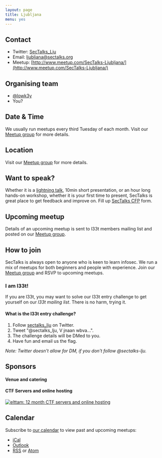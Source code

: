 ```yaml
---
layout: page
title: Ljubljana
menu: yes
---
```


## Contact

* Twitter: [SecTalks_Lju](https://twitter.com/sectalks_lju)
* Email: [ljubljana@sectalks.org](mailto:ljubljana@sectalks.org)
* Meetup: [http://www.meetup.com/SecTalks-Ljubljana/](http://www.meetup.com/SecTalks-Ljubljana/)

## Organising team

* [@lowk3y](https://twitter.com/lowk3y)
* You?

## Date & Time

We usually run meetups every third Tuesday of each month. Visit our [Meetup group](http://www.meetup.com/SecTalks-Ljubljana/) for more details.

## Location

Visit our [Meetup group](http://www.meetup.com/SecTalks-Ljubljana/) for more details.

## Want to speak?

Whether it is a [lightning talk](https://en.wikipedia.org/wiki/Lightning_talk), 10min short presentation, or an hour long hands-on workshop, whether it is your first time to present, SecTalks is great place to get feedback and improve on.
Fill up [SecTalks CFP](http://j.mp/sectalkscfp) form.

## Upcoming meetup

Details of an upcoming meetup is sent to l33t members mailing list
and posted on our [Meetup group](http://www.meetup.com/SecTalks-Ljubljana/).

## How to join

SecTalks is always open to anyone who is keen to learn infosec.
We run a mix of meetups for both beginners and people with experience.
Join our [Meetup group](http://www.meetup.com/SecTalks-Ljubljana/) and
RSVP to upcoming meetups.

### I am l33t!

If you are l33t, you may want
to solve our l33t entry challenge to get yourself
on our *l33t mailing list*. There is no harm, trying it.

#### What is the l33t entry challenge?

1. Follow [sectalks_lju](https://twitter.com/sectalks_lju) on Twitter.
1. Tweet "@sectalks_lju, V jnaan wbva...".
1. The challenge details will be DMed to you.
1. Have fun and email us the flag.

*Note: Twitter doesn't allow for DM, if you don't follow @sectalks-lju.*

## Sponsors
#### Venue and catering

#### CTF Servers and online hosting
<a href="https://www.elttam.com.au/?utm_source=sectalkhome&utm_medium=sponsor&utm_term=sectalks&utm_campaign=sectalks"
   title="elttam: 12 month CTF servers and online hosting">
    <img src="{{ site.baseurl }}/images/sponsors/elttam_security.png"
         alt="elttam: 12 month CTF servers and online hosting"
         class="sponsor-med">
</a>


## Calendar

Subscribe to [our calendar](http://www.meetup.com/SecTalks-Ljubljana/events/) to view past and upcoming meetups:

* [iCal](webcal://www.meetup.com/SecTalks-Ljubljana/events/ical/)
* [Outlook](http://www.meetup.com/SecTalks-Ljubljana/events/ical/)
* [RSS](http://www.meetup.com/SecTalks-Ljubljana/events/rss/) or [Atom](http://www.meetup.com/SecTalks-Ljubljana/events/atom/)
